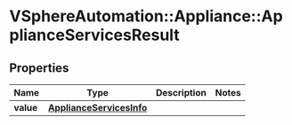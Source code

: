 # VSphereAutomation::Appliance::ApplianceServicesResult

## Properties
Name | Type | Description | Notes
------------ | ------------- | ------------- | -------------
**value** | [**ApplianceServicesInfo**](ApplianceServicesInfo.md) |  | 


